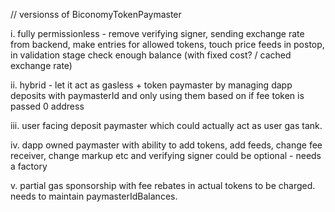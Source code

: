 // versionss of BiconomyTokenPaymaster

i. fully permissionless - remove verifying signer, sending exchange rate from backend, make entries for allowed tokens, touch price feeds in postop, in validation stage check enough balance (with fixed cost? / cached exchange rate)

ii. hybrid - let it act as gasless + token paymaster by managing dapp deposits with paymasterId and only using them based on if fee token is passed 0 address

iii. user facing deposit paymaster which could actually act as user gas tank.

iv. dapp owned paymaster with ability to add tokens, add feeds, change fee receiver, change markup etc and verifying signer could be optional - needs a factory

v. partial gas sponsorship with fee rebates in actual tokens to be charged. needs to maintain paymasterIdBalances. 

